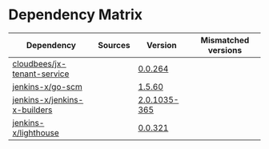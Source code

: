 # Dependency Matrix

Dependency | Sources | Version | Mismatched versions
---------- | ------- | ------- | -------------------
[cloudbees/jx-tenant-service](https://github.com/cloudbees/jx-tenant-service) |  | [0.0.264](https://github.com/cloudbees/jx-tenant-service/releases/tag/v0.0.264) | 
[jenkins-x/go-scm](https://github.com/jenkins-x/go-scm) |  | [1.5.60]() | 
[jenkins-x/jenkins-x-builders](https://github.com/jenkins-x/jenkins-x-builders) |  | [2.0.1035-365]() | 
[jenkins-x/lighthouse](https://github.com/jenkins-x/lighthouse) |  | [0.0.321]() | 
